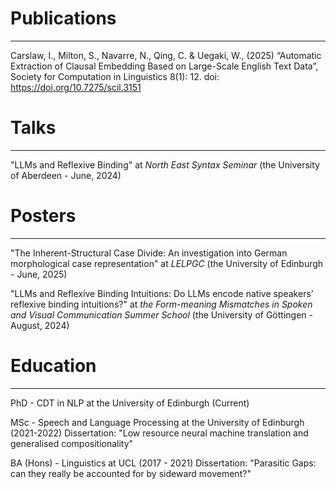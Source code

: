 # Publications
---

Carslaw, I., Milton, S., Navarre, N., Qing, C. & Uegaki, W., (2025) “Automatic Extraction of Clausal Embedding Based on Large-Scale English Text Data”, Society for Computation in Linguistics 8(1): 12. doi: https://doi.org/10.7275/scil.3151

# Talks
---

"LLMs and Reflexive Binding" at _North East Syntax Seminar_ (the University of Aberdeen - June, 2024)

# Posters
---

"The Inherent-Structural Case Divide: An investigation into German morphological case representation" at _LELPGC_ (the University of Edinburgh - June, 2025)

"LLMs and Reflexive Binding Intuitions: Do LLMs encode native speakers’ reflexive binding intuitions?" at _the Form-meaning Mismatches in Spoken and Visual Communication Summer School_ (the University of Göttingen - August, 2024)

# Education
---

PhD - CDT in NLP at the University of Edinburgh (Current)

MSc - Speech and Language Processing at the University of Edinburgh (2021-2022)
Dissertation: "Low resource neural machine translation and generalised compositionality" 

BA (Hons) - Linguistics at UCL (2017 - 2021)
Dissertation: "Parasitic Gaps: can they really be accounted for by sideward movement?" 
